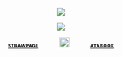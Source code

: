 <div align="center"> 
  
![](https://komarev.com/ghpvc/?username=bloodyworship&color=cac68f&label=^__^&style=plastic)

<p align="center"> <img src="https://i.imgur.com/hoJ4OYi.png">


<div align="center"> 
 
<sub>[**sᴛʀᴀᴡᴘᴀɢᴇ**](https://sacrilegious.straw.page/)⠀⠀⠀⠀⠀<img width="20" src="https://file.garden/Zoh6AmUPgG7Qjqjt/helel/redcross">⠀⠀⠀⠀⠀[**ᴀᴛᴀʙᴏᴏᴋ**](https://oliver.atabook.org/)</sub>

<div align="center"> 

